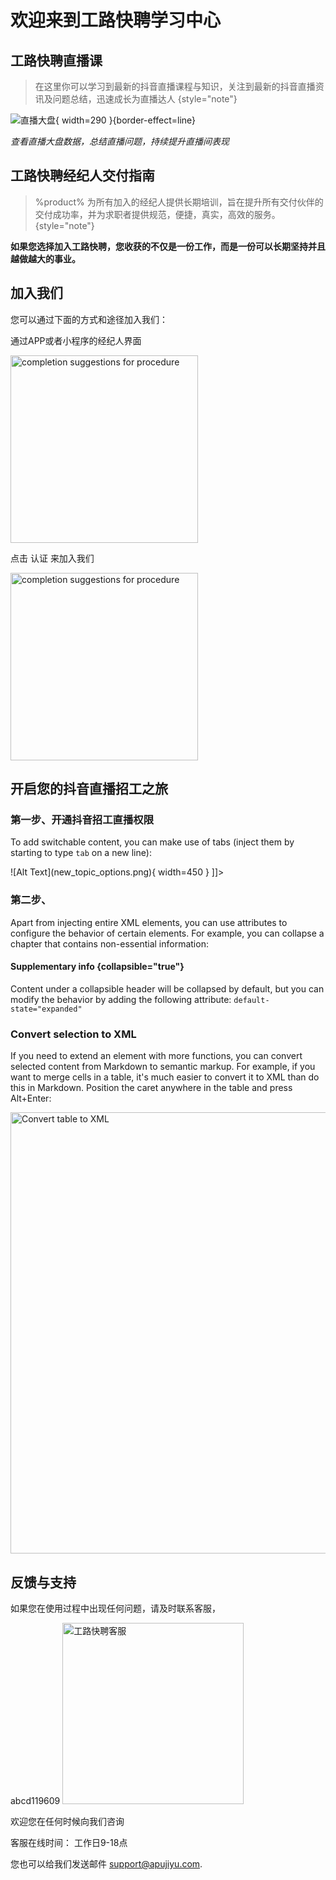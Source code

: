 # 欢迎来到工路快聘学习中心

<!--Writerside adds this topic when you create a new documentation project.
You can use it as a sandbox to play with Writerside features, and remove it from the TOC when you don't need it anymore.-->

## 工路快聘直播课

> 在这里你可以学习到最新的抖音直播课程与知识，关注到最新的抖音直播资讯及问题总结，迅速成长为直播达人
{style="note"}

![直播大盘](zhiboshuju.png){ width=290 }{border-effect=line}

_查看直播大盘数据，总结直播问题，持续提升直播间表现_

## 工路快聘经纪人交付指南

> %product% 为所有加入的经纪人提供长期培训，旨在提升所有交付伙伴的交付成功率，并为求职者提供规范，便捷，真实，高效的服务。
{style="note"}

**如果您选择加入工路快聘，您收获的不仅是一份工作，而是一份可以长期坚持并且越做越大的事业。**

## 加入我们
您可以通过下面的方式和途径加入我们：

<procedure title="加入工路快聘" id="inject-a-procedure">
    <step>
        <p>通过APP或者小程序的经纪人界面</p>
        <img src="jingjirenRZ1.jpg" alt="completion suggestions for procedure" height="300" border-effect="line"/>
    </step>
    <step>
        <p>点击 <shortcut>认证</shortcut> 来加入我们</p>
        <img src="jingjirenRZ2.jpg" alt="completion suggestions for procedure" height="300" border-effect="line"/>
    </step>
</procedure>

## 开启您的抖音直播招工之旅

### 第一步、开通抖音招工直播权限
To add switchable content, you can make use of tabs (inject them by starting to type `tab` on a new line):

<tabs>
    <tab title="Markdown">
        <code-block lang="plain text">![Alt Text](new_topic_options.png){ width=450 }</code-block>
    </tab>
    <tab title="Semantic markup">
        <code-block lang="xml">
            <![CDATA[<img src="new_topic_options.png" alt="Alt text" width="450px"/>]]></code-block>
    </tab>
</tabs>

### 第二步、
Apart from injecting entire XML elements, you can use attributes to configure the behavior of certain elements.
For example, you can collapse a chapter that contains non-essential information:

#### Supplementary info {collapsible="true"}
Content under a collapsible header will be collapsed by default,
but you can modify the behavior by adding the following attribute:
`default-state="expanded"`

### Convert selection to XML
If you need to extend an element with more functions, you can convert selected content from Markdown to semantic markup.
For example, if you want to merge cells in a table, it's much easier to convert it to XML than do this in Markdown.
Position the caret anywhere in the table and press <shortcut>Alt+Enter</shortcut>:

<img src="convert_table_to_xml.png" alt="Convert table to XML" width="706" border-effect="line"/>

## 反馈与支持

如果您在使用过程中出现任何问题，请及时联系客服，

<tabs>
    <tab title="微信">
        <code-block>abcd119609</code-block>
    </tab>
    <tab title="企业微信">
        <img src="glkpKF1.jpg" alt="工路快聘客服" width="290" border-effect="line"/>
    </tab>
</tabs>

欢迎您在任何时候向我们咨询

客服在线时间：
工作日9-18点

您也可以给我们发送邮件 [support@apujiyu.com](mailto:support@apujiyu.com).

<seealso>
    <category ref="wrs">
        <a href="工路快聘直播课.md"></a>
        <a href="第一课、抖音直播注意事项.md"></a>
    </category>
</seealso>